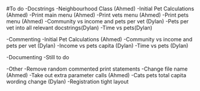 #To do
-Docstrings
    -Neighbourhood Class (Ahmed)
    -Initial Pet Calculations (Ahmed)
    -Print main menu (Ahmed)
    -Print vets menu (Ahmed)
    -Print pets menu (Ahmed)
    -Community vs income and pets per vet (Dylan)
    -Pets per vet into all relevant docstrings(Dylan)
    -Time vs pets(Dylan)

-Commenting
    -Initial Pet Calculations (Ahmed)
    -Community vs income and pets per vet (Dylan)
    -Income vs pets capita (Dylan)
    -Time vs pets (Dylan)

-Documenting
    -Still to do

-Other
    -Remove random commented print statements
    -Change file name (Ahmed)
    -Take out extra parameter calls (Ahmed)
    -Cats pets total capita wording change (Dylan)
    -Registration tight layout
